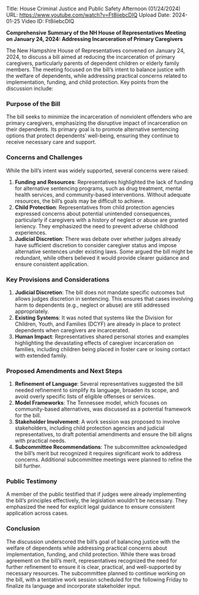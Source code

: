 Title: House Criminal Justice and Public Safety Afternoon (01/24/2024)
URL: https://www.youtube.com/watch?v=Ft8iiebcDIQ
Upload Date: 2024-01-25
Video ID: Ft8iiebcDIQ

**Comprehensive Summary of the NH House of Representatives Meeting on January 24, 2024: Addressing Incarceration of Primary Caregivers**

The New Hampshire House of Representatives convened on January 24, 2024, to discuss a bill aimed at reducing the incarceration of primary caregivers, particularly parents of dependent children or elderly family members. The meeting focused on the bill’s intent to balance justice with the welfare of dependents, while addressing practical concerns related to implementation, funding, and child protection. Key points from the discussion include:

### **Purpose of the Bill**
The bill seeks to minimize the incarceration of nonviolent offenders who are primary caregivers, emphasizing the disruptive impact of incarceration on their dependents. Its primary goal is to promote alternative sentencing options that protect dependents’ well-being, ensuring they continue to receive necessary care and support.

### **Concerns and Challenges**
While the bill’s intent was widely supported, several concerns were raised:
1. **Funding and Resources**: Representatives highlighted the lack of funding for alternative sentencing programs, such as drug treatment, mental health services, and community-based interventions. Without adequate resources, the bill’s goals may be difficult to achieve.
2. **Child Protection**: Representatives from child protection agencies expressed concerns about potential unintended consequences, particularly if caregivers with a history of neglect or abuse are granted leniency. They emphasized the need to prevent adverse childhood experiences.
3. **Judicial Discretion**: There was debate over whether judges already have sufficient discretion to consider caregiver status and impose alternative sentences under existing laws. Some argued the bill might be redundant, while others believed it would provide clearer guidance and ensure consistent application.

### **Key Provisions and Considerations**
1. **Judicial Discretion**: The bill does not mandate specific outcomes but allows judges discretion in sentencing. This ensures that cases involving harm to dependents (e.g., neglect or abuse) are still addressed appropriately.
2. **Existing Systems**: It was noted that systems like the Division for Children, Youth, and Families (DCYF) are already in place to protect dependents when caregivers are incarcerated.
3. **Human Impact**: Representatives shared personal stories and examples highlighting the devastating effects of caregiver incarceration on families, including children being placed in foster care or losing contact with extended family.

### **Proposed Amendments and Next Steps**
1. **Refinement of Language**: Several representatives suggested the bill needed refinement to simplify its language, broaden its scope, and avoid overly specific lists of eligible offenses or services.
2. **Model Frameworks**: The Tennessee model, which focuses on community-based alternatives, was discussed as a potential framework for the bill.
3. **Stakeholder Involvement**: A work session was proposed to involve stakeholders, including child protection agencies and judicial representatives, to draft potential amendments and ensure the bill aligns with practical needs.
4. **Subcommittee Recommendations**: The subcommittee acknowledged the bill’s merit but recognized it requires significant work to address concerns. Additional subcommittee meetings were planned to refine the bill further.

### **Public Testimony**
A member of the public testified that if judges were already implementing the bill’s principles effectively, the legislation wouldn’t be necessary. They emphasized the need for explicit legal guidance to ensure consistent application across cases.

### **Conclusion**
The discussion underscored the bill’s goal of balancing justice with the welfare of dependents while addressing practical concerns about implementation, funding, and child protection. While there was broad agreement on the bill’s merit, representatives recognized the need for further refinement to ensure it is clear, practical, and well-supported by necessary resources. The subcommittee planned to continue working on the bill, with a tentative work session scheduled for the following Friday to finalize its language and incorporate stakeholder input.